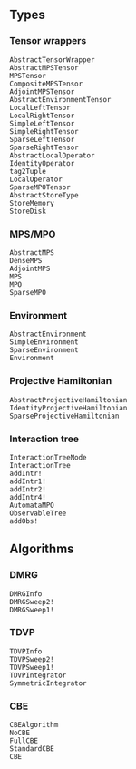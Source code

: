 
## Types
### Tensor wrappers
```@docs
AbstractTensorWrapper
AbstractMPSTensor
MPSTensor
CompositeMPSTensor
AdjointMPSTensor
AbstractEnvironmentTensor 
LocalLeftTensor
LocalRightTensor
SimpleLeftTensor
SimpleRightTensor
SparseLeftTensor
SparseRightTensor
AbstractLocalOperator
IdentityOperator
tag2Tuple
LocalOperator
SparseMPOTensor
AbstractStoreType
StoreMemory
StoreDisk
```

### MPS/MPO
```@docs
AbstractMPS
DenseMPS
AdjointMPS
MPS
MPO
SparseMPO
```

### Environment
```@docs
AbstractEnvironment
SimpleEnvironment
SparseEnvironment
Environment
```

### Projective Hamiltonian
```@docs
AbstractProjectiveHamiltonian
IdentityProjectiveHamiltonian
SparseProjectiveHamiltonian
```

### Interaction tree
```@docs
InteractionTreeNode
InteractionTree
addIntr!
addIntr1!
addIntr2!
addIntr4!
AutomataMPO
ObservableTree
addObs!
```

## Algorithms
### DMRG
```@docs
DMRGInfo
DMRGSweep2!
DMRGSweep1!
```

### TDVP
```@docs
TDVPInfo
TDVPSweep2!
TDVPSweep1!
TDVPIntegrator
SymmetricIntegrator
```

### CBE
```@docs
CBEAlgorithm
NoCBE
FullCBE
StandardCBE
CBE
```
